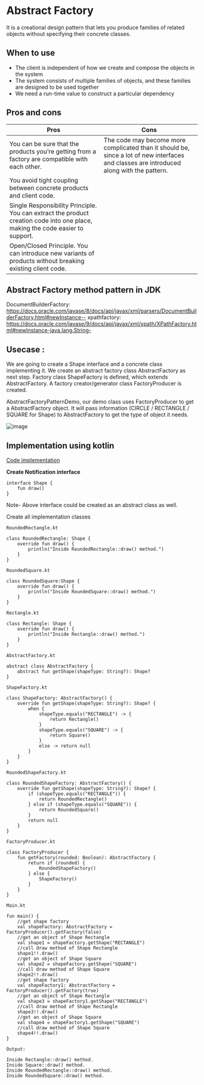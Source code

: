 # Abstract Factory
It is a creational design pattern that lets you produce families of related objects without specifying their concrete classes.

## When to use
* The client is independent of how we create and compose the objects in the system
* The system consists of multiple families of objects, and these families are designed to be used together
* We need a run-time value to construct a particular dependency

## Pros and cons

Pros | Cons
-----| ----
 You can be sure that the products you’re getting from a factory are compatible with each other. | The code may become more complicated than it should be, since a lot of new interfaces and classes are introduced along with the pattern.
You avoid tight coupling between concrete products and client code.|
 Single Responsibility Principle. You can extract the product creation code into one place, making the code easier to support.|
 Open/Closed Principle. You can introduce new variants of products without breaking existing client code.|

## Abstract Factory method pattern in JDK
DocumentBuilderFactory: https://docs.oracle.com/javase/8/docs/api/javax/xml/parsers/DocumentBuilderFactory.html#newInstance--
xpathfactory: https://docs.oracle.com/javase/9/docs/api/javax/xml/xpath/XPathFactory.html#newInstance-java.lang.String-

## Usecase : 
We are going to create a Shape interface and a concrete class implementing it. We create an abstract factory class AbstractFactory as next step. Factory class ShapeFactory is defined, which extends AbstractFactory. A factory creator/generator class FactoryProducer is created.

AbstractFactoryPatternDemo, our demo class uses FactoryProducer to get a AbstractFactory object. It will pass information (CIRCLE / RECTANGLE / SQUARE for Shape) to AbstractFactory to get the type of object it needs.

![image](https://user-images.githubusercontent.com/51394570/139076944-b9bcf318-5ef3-4e08-8ba7-9b45e7ee6de3.png)



## Implementation using kotlin

[Code implementation](https://github.com/kulkarnivis/design-pattern/tree/main/creational/abstract_factory/src/main/kotlin)

**Create Notification interface**

```
interface Shape {
    fun draw()
}
```
Note- Above interface could be created as an abstract class as well. 

Create all implementation classes

```
RoundedRectangle.kt
```

```
class RoundedRectangle: Shape {
    override fun draw() {
        println("Inside RoundedRectangle::draw() method.")
    }
}
```
```
RoundedSquare.kt
```

```
class RoundedSquare:Shape {
    override fun draw() {
        println("Inside RoundedSquare::draw() method.")
    }
}
```
```
Rectangle.kt
```
```
class Rectangle: Shape {
    override fun draw() {
        println("Inside Rectangle::draw() method.")
    }
}
```
```
AbstractFactory.kt
```

```
abstract class AbstractFactory {
    abstract fun getShape(shapeType: String?): Shape?
}
```
```
ShapeFactory.kt
```
```
class ShapeFactory: AbstractFactory() {
    override fun getShape(shapeType: String?): Shape? {
        when {
            shapeType.equals("RECTANGLE") -> {
                return Rectangle()
            }
            shapeType.equals("SQUARE") -> {
                return Square()
            }
            else -> return null
        }
    }
}
```
```
RoundedShapeFactory.kt
```
```
class RoundedShapeFactory: AbstractFactory() {
    override fun getShape(shapeType: String?): Shape? {
        if (shapeType.equals("RECTANGLE")) {
            return RoundedRectangle()
        } else if (shapeType.equals("SQUARE")) {
            return RoundedSquare()
        }
        return null
    }
}
```
```
FactoryProducer.kt
```

```
class FactoryProducer {
    fun getFactory(rounded: Boolean): AbstractFactory {
        return if (rounded) {
            RoundedShapeFactory()
        } else {
            ShapeFactory()
        }
    }
}

```
```
Main.kt
```

```
fun main() {
    //get shape factory
    val shapeFactory: AbstractFactory = FactoryProducer().getFactory(false)
    //get an object of Shape Rectangle
    val shape1 = shapeFactory.getShape("RECTANGLE")
    //call draw method of Shape Rectangle
    shape1!!.draw()
    //get an object of Shape Square
    val shape2 = shapeFactory.getShape("SQUARE")
    //call draw method of Shape Square
    shape2!!.draw()
    //get shape factory
    val shapeFactory1: AbstractFactory = FactoryProducer().getFactory(true)
    //get an object of Shape Rectangle
    val shape3 = shapeFactory1.getShape("RECTANGLE")
    //call draw method of Shape Rectangle
    shape3!!.draw()
    //get an object of Shape Square
    val shape4 = shapeFactory1.getShape("SQUARE")
    //call draw method of Shape Square
    shape4!!.draw()
}
```
```
Output:

Inside Rectangle::draw() method.
Inside Square::draw() method.
Inside RoundedRectangle::draw() method.
Inside RoundedSquare::draw() method.
```
